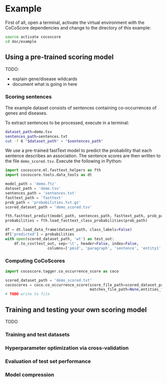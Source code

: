 # Example

First of all, open a terminal, activate the virtual environment with the CoCoScore dependencies and
change to the directory of this example:

```bash
source activate cocoscore
cd doc/example
```

## Using a pre-trained scoring model

TODO:

- explain gene/disease wildcards
- document what is going in here


### Scoring sentences

The example dataset consists of sentences containing co-occurrences of genes and diseases. 

To extract sentences to be processed, execute in a terminal:

```bash
dataset_path=demo.tsv
sentences_path=sentences.txt
cut -f 6 "$dataset_path" > "$sentences_path"
```

We use a pre-trained fastText model to predict the probability that each sentence describes an association.
The sentence scores are then written to the file `demo_scored.tsv`.
Execute the following in Python:

```python
import cocoscore.ml.fasttext_helpers as fth
import cocoscore.tools.data_tools as dt

model_path = 'demo.ftz'
dataset_path = 'demo.tsv'
sentences_path = 'sentences.txt'
fasttext_path = 'fasttext'
prob_path = 'probabilities.txt.gz'
scored_dataset_path = 'demo_scored.tsv'

fth.fasttext_predict(model_path, sentences_path, fasttext_path, prob_path)
probabilities = fth.load_fasttext_class_probabilities(prob_path)

df = dt.load_data_frame(dataset_path, class_labels=False)
df['predicted'] = probabilities
with open(scored_dataset_path, 'wt') as test_out:
    df.to_csv(test_out, sep='\t', header=False, index=False,
                   columns=['pmid', 'paragraph', 'sentence', 'entity1', 'entity2', 'predicted'])
```

### Computing CoCoScores

```python
import cocoscore.tagger.co_occurrence_score as coco

scored_dataset_path = 'demo_scored.txt'
cocoscores = coco.co_occurrence_score(score_file_path=scored_dataset_path,
                                      matches_file_path=None,entities_file=None)
# TODO write to file
```

## Training and testing your own scoring model

TODO

### Training and test datasets

### Hyperparameter optimization via cross-validation

### Evaluation of test set performance

### Model compression

